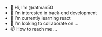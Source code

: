 - 👋 Hi, I’m @ratman50
- 👀 I’m interested in back-end development
- 🌱 I’m currently learning react
- 💞️ I’m looking to collaborate on ...
- 📫 How to reach me ...

<!---
ratman50/ratman50 is a ✨ special ✨ repository because its `README.md` (this file) appears on your GitHub profile.
You can click the Preview link to take a look at your changes.
--->
